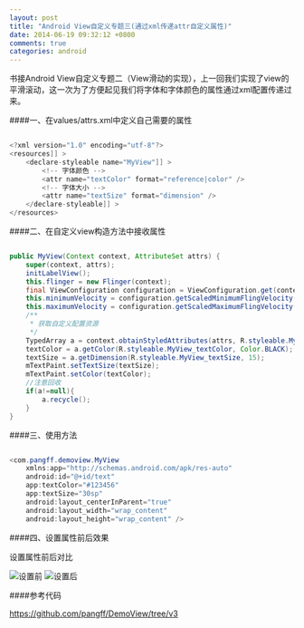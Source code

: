 ```yaml
---
layout: post
title: "Android View自定义专题三(通过xml传递attr自定义属性)"
date: 2014-06-19 09:32:12 +0800
comments: true
categories: android
---
```



书接Android View自定义专题二（View滑动的实现），上一回我们实现了view的平滑滚动，这一次为了方便起见我们将字体和字体颜色的属性通过xml配置传递过来。
<!--more-->
####一、在values/attrs.xml中定义自己需要的属性

```java

<?xml version="1.0" encoding="utf-8"?>
<resources]] >
    <declare-styleable name="MyView"]] >
        <!-- 字体颜色 -->
        <attr name="textColor" format="reference|color" />
        <!-- 字体大小 -->
        <attr name="textSize" format="dimension" />
    </declare-styleable]] >
</resources> 
```

####二、在自定义view构造方法中接收属性

```java

public MyView(Context context, AttributeSet attrs) {
    super(context, attrs);
    initLabelView();
    this.flinger = new Flinger(context);
    final ViewConfiguration configuration = ViewConfiguration.get(context);
    this.minimumVelocity = configuration.getScaledMinimumFlingVelocity();
    this.maximumVelocity = configuration.getScaledMaximumFlingVelocity();
    /**
     * 获取自定义配置资源
     */
    TypedArray a = context.obtainStyledAttributes(attrs, R.styleable.MyView);
    textColor = a.getColor(R.styleable.MyView_textColor, Color.BLACK);
    textSize = a.getDimension(R.styleable.MyView_textSize, 15);
    mTextPaint.setTextSize(textSize);
    mTextPaint.setColor(textColor);
    //注意回收
    if(a!=null){
        a.recycle();
    }
}
```
####三、使用方法

```java

<com.pangff.demoview.MyView
    xmlns:app="http://schemas.android.com/apk/res-auto"
    android:id="@+id/text"
    app:textColor="#123456"
    app:textSize="30sp"
    android:layout_centerInParent="true"
    android:layout_width="wrap_content"
    android:layout_height="wrap_content" />
```

####四、设置属性前后效果


设置属性前后对比    

![设置前](http://www.pffair.com/images/3.png)
![设置后](http://www.pffair.com/images/2.png)
 

####参考代码

https://github.com/pangff/DemoView/tree/v3
